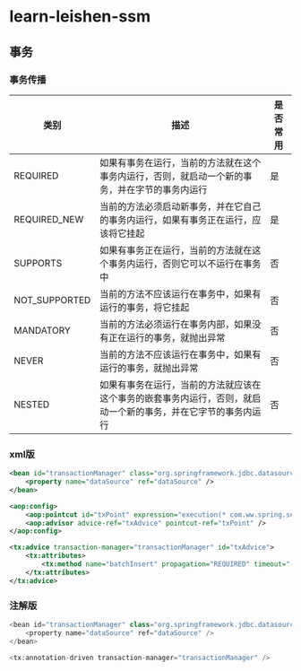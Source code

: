 # learn-leishen-ssm
## 事务

### 事务传播

| 类别          | 描述                                                         | 是否常用 |
| ------------- | ------------------------------------------------------------ | -------- |
| REQUIRED      | 如果有事务在运行，当前的方法就在这个事务内运行，否则，就启动一个新的事务，并在字节的事务内运行 | 是       |
| REQUIRED_NEW  | 当前的方法必须启动新事务，并在它自己的事务内运行，如果有事务正在运行，应该将它挂起 | 是       |
| SUPPORTS      | 如果有事务正在运行，当前的方法就在这个事务内运行，否则它可以不运行在事务中 | 否       |
| NOT_SUPPORTED | 当前的方法不应该运行在事务中，如果有运行的事务，将它挂起     | 否       |
| MANDATORY     | 当前的方法必须运行在事务内部，如果没有正在运行的事务，就抛出异常 | 否       |
| NEVER         | 当前的方法不应该运行在事务中，如果有运行的事务，就抛出异常   | 否       |
| NESTED        | 如果有事务在运行，当前的方法就应该在这个事务的嵌套事务内运行，否则，就启动一个新的事务，并在它字节的事务内运行 | 否       |



### xml版

```xml
<bean id="transactionManager" class="org.springframework.jdbc.datasource.DataSourceTransactionManager">
    <property name="dataSource" ref="dataSource" />
</bean>

<aop:config>
    <aop:pointcut id="txPoint" expression="execution(* com.ww.spring.service.*.*(..))" />
    <aop:advisor advice-ref="txAdvice" pointcut-ref="txPoint" />
</aop:config>

<tx:advice transaction-manager="transactionManager" id="txAdvice">
    <tx:attributes>
        <tx:method name="batchInsert" propagation="REQUIRED" timeout="-1"/>
    </tx:attributes>
</tx:advice>
```



### 注解版

```java
<bean id="transactionManager" class="org.springframework.jdbc.datasource.DataSourceTransactionManager">
    <property name="dataSource" ref="dataSource" />
</bean>

<tx:annotation-driven transaction-manager="transactionManager" />
```

